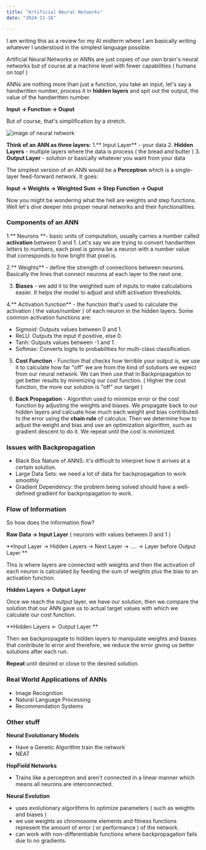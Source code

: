 ```yaml
---
title: "Artificial Neural Networks"
date: "2024-11-18"

---
```


I am writing this as a review for my AI midterm where I am basically writing whatever I understood in the simplest language 
possible.

Artificial Neural Networks or ANNs are just copies of our own brain's neural networks but of course at a machine level with fewer
capabilities ( humans on top! )

ANNs are nothing more than just a function, you take an input, let's say a handwritten number, process it in **hidden layers**
and spit out the output, the value of the handwritten number. 

**Input -> Function -> Ouput**

But of course, that's simplification by a stretch. 

![image of neural network](/neural.png)

**Think of an ANN as three layers:**
1.** Input Layer** - your data
2. **Hidden Layers** - multiple layers where the data is process ( the bread and butter )
3. **Output Layer** - solution or basically whatever you want from your data

The simplest version of an ANN would be a **Perceptron** which is a single-layer feed-forward network. It goes:

**Input -> Weights -> Weighted Sum -> Step Function -> Ouput**

Now you might be wondering what the hell are weights and step functions. Well let's dive deeper into proper neural networks
and their functionalities. 

### Components of an ANN

1.** Neurons **- basic units of computation, usually carries a number called **activation** between 0 and 1. Let's say we are trying to convert handwritten
letters to numbers, each pixel is gonna be a neuron with a number value that corresponds to how bright that pixel is. 

2.** Weights** - define the strength of connections between neurons. Basically the lines that connect neurons
at each layer to the next one. 

3. **Biases** - we add it to the weighted sum of inputs to make calculations easier. It helps the model to adjust and shift activation thresholds.

4.** Activation function** - the function that's used to calculate the activation ( the value/number ) of each neuron in the hidden layers. Some
common activation functions are:
  - Sigmoid: Outputs values between 0 and 1.
  - ReLU: Outputs the input if positive, else 0.
  - Tanh: Outputs values between -1 and 1.
  - Softmax: Converts logits to probabilities for multi-class classification.

5. **Cost Function** - Function that checks how terrible your output is, we use it to calculate how far "off" we are from the
kind of solutions we expect from our neural network. We can then use that in Backpropagation to get better results by minimizing
our cost function. ( Higher the cost function, the more our solution is "off" our target )

6. **Back Propagation** - Algorithm used to minimize error or the cost function by adjusting the weights and biases. We propagate back
to our hidden layers and calcuate how much each weight and bias contributed to the error using the **chain rule** of calculus. Then 
we determine how to adjust the weight and bias and use an optimization algorithm, such as gradient descent to do it. We repeat until
the cost is minimized. 

### Issues with Backpropagation

- Black Box Nature of ANNS: it's difficult to interpret how it arrives at a certain solution. 
- Large Data Sets: we need a lot of data for backpropagation to work smoothly
- Gradient Dependency: the problem being solved should have a well-defined gradient for backpropagation to work. 

### Flow of Information

So how does the information flow?

**Raw Data -> Input Layer** ( neurons with values between 0 and 1 )

**Input Layer -> Hidden Layers -> Next Layer -> .... -> Layer before Output Layer **

This is where layers are connected with weights and then the activation of each neuron 
is calculated by feeding the sum of weights plus the bias to an activation function. 

**Hidden Layers -> Output Layer**

Once we reach the output layer, we have our solution, then we compare the solution that our ANN 
gave us to actual target values with which we calculate our cost function. 

**Hidden Layers <- Output Layer **

Then we backpropagate to hidden layers to manipulate weights and biases that contribute to error and therefore, 
we reduce the error giving us better solutions after each run. 

**Repeat** until desired or close to the desired solution. 

### Real World Applications of ANNs

- Image Recognition
- Natural Language Processing
- Recommendation Systems 

### Other stuff

**Neural Evolutionary Models**
- Have a Genetic Algorithm train the network
- NEAT

**HopField Networks**
- Trains like a perceptron and aren't connected in a linear manner which means
all neurons are interconnected.

**Neural Evolution**
- uses evolutionary algorithms to optimize parameters ( such as weights and biases )
- we use weights as chromosome elements and fitness functions represent the amount of error ( or performance )
of the network. 
- can work with non-differentiable functions where backpropagation fails due to no gradients. 





